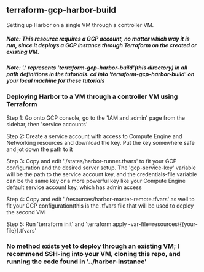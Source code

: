 ## terraform-gcp-harbor-build

Setting up Harbor on a single VM through a controller VM.

##### Note: This resource requires a GCP account, no matter which way it is run, since it deploys a GCP instance through Terraform on the created or existing VM. 

##### Note: '.' represents 'terraform-gcp-harbor-build'(this directory) in all path definitions in the tutorials. cd into 'terraform-gcp-harbor-build' on your local machine for these tutorials

### Deploying Harbor to a VM through a controller VM using Terraform

Step 1: Go onto GCP console, go to the 'IAM and admin' page from the sidebar, then 'service accounts'

Step 2: Create a service account with access to Compute Engine and Networking resources and download the key. Put the key somewhere safe and jot down the path to it

Step 3: Copy and edit './states/harbor-runner.tfvars' to fit your GCP configuration and the desired server setup. The 'gcp-service-key' variable will be the path to the service account key, and the credentials-file variable can be the same key or a more powerful key like your Compute Engine default service account key, which has admin access

Step 4: Copy and edit './resources/harbor-master-remote.tfvars' as well to fit your GCP configuration(this is the .tfvars file that will be used to deploy the second VM

Step 5: Run 'terraform init' and 'terraform apply -var-file=resources/{{your-file}}.tfvars'

### No method exists yet to deploy through an existing VM; I recommend SSH-ing into your VM, cloning this repo, and running the code found in '../harbor-instance'
